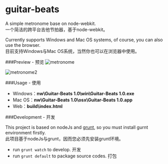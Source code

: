 guitar-beats
============

A simple metronome base on node-webkit.             
一个简洁的跨平台吉他节拍器，基于node-webkit。         
          
Currently supports Windows and Mac OS systems, of course, you can also use the browser.               
目前支持Windows与Mac OS系统，当然你也可以在浏览器中使用。

###Preview - 预览
![metronome](http://littendomo.sinaapp.com/metronome/metronome.jpg)                
                
![metronome2](http://littendomo.sinaapp.com/metronome/metronome2.jpg)  

###Usage - 使用

* Windows：**nw\Guitar-Beats 1.0\win\Guitar-Beats 1.0.exe**        
* Mac OS：**nw\Guitar-Beats 1.0\osx\Guitar-Beats 1.0.app**       
* Web：**build\index.html**

###Development - 开发

This project is based on nodeJs and [grunt](http://gruntjs.com/), so you must install gurnt environment firstly.    
此项目基于nodeJs与grunt，因而您必须先安装grunt环境。

* run ```grunt watch``` to develop. 开发
* run ```grunt default``` to package source codes. 打包